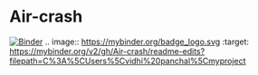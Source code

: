 # Air-crash
[![Binder](https://mybinder.org/badge_logo.svg)](https://mybinder.org/v2/gh/Air-crash/readme-edits?filepath=C%3A%5CUsers%5Cvidhi%20panchal%5Cmyproject)
.. image:: https://mybinder.org/badge_logo.svg
 :target: https://mybinder.org/v2/gh/Air-crash/readme-edits?filepath=C%3A%5CUsers%5Cvidhi%20panchal%5Cmyproject
